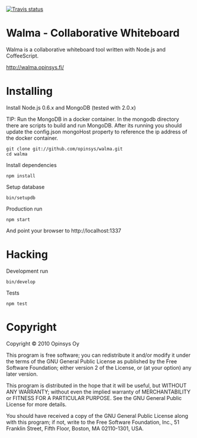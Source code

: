 [![Travis status](https://secure.travis-ci.org/opinsys/walma.png)](http://travis-ci.org/#!/opinsys/walma)

# Walma - Collaborative Whiteboard

Walma is a collaborative whiteboard tool written with Node.js and CoffeeScript.

http://walma.opinsys.fi/



# Installing

Install Node.js 0.6.x and MongoDB (tested with 2.0.x)

TIP: Run the MongoDB in a docker container. In the mongodb directory there are scripts to build and run MongoDB. After its running you should update the config.json mongoHost property to reference the ip address of the docker container.

    git clone git://github.com/opinsys/walma.git
    cd walma

Install dependencies

    npm install

Setup database

    bin/setupdb


Production run

    npm start


And point your browser to http://localhost:1337

# Hacking

Development run

    bin/develop

Tests

    npm test


# Copyright

Copyright © 2010 Opinsys Oy

This program is free software; you can redistribute it and/or modify it under
the terms of the GNU General Public License as published by the Free Software
Foundation; either version 2 of the License, or (at your option) any later
version.

This program is distributed in the hope that it will be useful, but WITHOUT ANY
WARRANTY; without even the implied warranty of MERCHANTABILITY or FITNESS FOR A
PARTICULAR PURPOSE. See the GNU General Public License for more details.

You should have received a copy of the GNU General Public License along with
this program; if not, write to the Free Software Foundation, Inc., 51 Franklin
Street, Fifth Floor, Boston, MA 02110-1301, USA.


